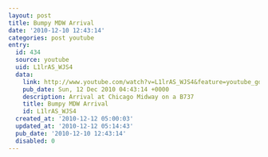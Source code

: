 ```yaml
---
layout: post
title: Bumpy MDW Arrival
date: '2010-12-10 12:43:14'
categories: post youtube
entry:
  id: 434
  source: youtube
  uid: L1lrAS_WJS4
  data:
    link: http://www.youtube.com/watch?v=L1lrAS_WJS4&feature=youtube_gdata&hd=1
    pub_date: Sun, 12 Dec 2010 04:43:14 +0000
    description: Arrival at Chicago Midway on a B737
    title: Bumpy MDW Arrival
    id: L1lrAS_WJS4
  created_at: '2010-12-12 05:00:03'
  updated_at: '2010-12-12 05:14:43'
  pub_date: '2010-12-10 12:43:14'
  disabled: 0
---
```

